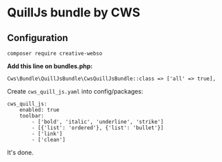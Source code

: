 # QuillJs bundle by CWS

## Configuration

```
composer require creative-webso
```

**Add this line on bundles.php:**

```
Cws\Bundle\QuillJsBundle\CwsQuillJsBundle::class => ['all' => true],
```

Create `cws_quill_js.yaml` into config/packages:
```
cws_quill_js:
    enabled: true
    toolbar:
        - ['bold', 'italic', 'underline', 'strike']
        - [{'list': 'ordered'}, {'list': 'bullet'}]
        - ['link']
        - ['clean']
```

It's done.
